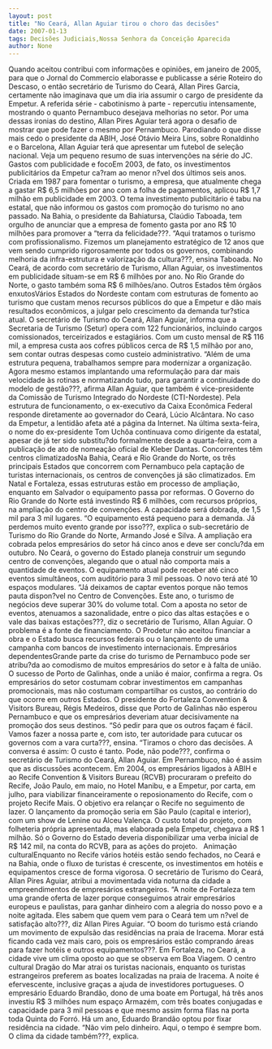 ```yaml
---
layout: post
title: "No Ceará, Allan Aguiar tirou o choro das decisões"
date: 2007-01-13
tags: Decisões Judiciais,Nossa Senhora da Conceição Aparecida
author: None
---
```

Quando aceitou contribui com informações e opiniões, em janeiro de 2005, para que o Jornal do Commercio elaborasse e publicasse a série Roteiro do Descaso, o então secretário de Turismo do Ceará, Allan Pires Garcia, certamente não imaginava que um dia iria assumir o cargo de presidente da Empetur.
A referida série - cabotinismo à parte - repercutiu intensamente, mostrando o quanto Pernambuco desejava melhorias no setor.
Por uma dessas ironias do destino, Allan Pires Aguiar terá agora o desafio de mostrar que pode fazer o mesmo por Pernambuco.
Parodiando o que disse mais cedo o presidente da ABIH, José Otávio Meira Lins, sobre Ronaldinho e o Barcelona, Allan Aguiar terá que apresentar um futebol de seleção nacional.
Veja um pequeno resumo de suas intervenções na série do JC.
Gastos com publicidade e focoEm 2003, de fato, os investimentos publicitários da Empetur ca?ram ao menor n?vel dos últimos seis anos. Criada em 1987 para fomentar o turismo, a empresa, que atualmente chega a gastar R$ 6,5 milhões por ano com a folha de pagamentos, aplicou R$ 1,7 milhão em publicidade em 2003. O tema investimento publicitário é tabu na estatal, que não informou os gastos com promoção do turismo no ano passado. 
Na Bahia, o presidente da Bahiatursa, Claúdio Taboada, tem orgulho de anunciar que a empresa de fomento gasta por ano R$ 10 milhões para promover a “terra da felicidade???. “Aqui tratamos o turismo com profissionalismo. Fizemos um planejamento estratégico de 12 anos que vem sendo cumprido rigorosamente por todos os governos, combinando melhoria da infra-estrutura e valorização da cultura???, ensina Taboada. No Ceará, de acordo com secretário de Turismo, Allan Aguiar, os investimentos em publicidade situam-se em R$ 6 milhões por ano. No Rio Grande do Norte, o gasto também soma R$ 6 milhões/ano. 
Outros Estados têm órgãos enxutosVários Estados do Nordeste contam com estruturas de fomento ao turismo que custam menos recursos públicos do que a Empetur e dão mais resultados econômicos, a julgar pelo crescimento da demanda tur?stica atual. 
O secretário de Turismo do Ceará, Allan Aguiar, informa que a Secretaria de Turismo (Setur) opera com 122 funcionários, incluindo cargos comissionados, terceirizados e estagiários. Com um custo mensal de R$ 116 mil, a empresa custa aos cofres públicos cerca de R$ 1,5 milhão por ano, sem contar outras despesas como custeio administrativo. “Além de uma estrutura pequena, trabalhamos sempre para modernizar a organização. Agora mesmo estamos implantando uma reformulação para dar mais velocidade às rotinas e normatizando tudo, para garantir a continuidade do modelo de gestão???, afirma Allan Aguiar, que também é vice-presidente da Comissão de Turismo Integrado do Nordeste (CTI-Nordeste). Pela estrutura de funcionamento, o ex-executivo da Caixa Econômica Federal responde diretamente ao governador do Ceará, Lúcio Alcântara. 
No caso da Empetur, a lentidão afeta até a página da Internet. Na última sexta-feira, o nome do ex-presidente Tom Uchôa continuava como dirigente da estatal, apesar de já ter sido substitu?do formalmente desde a quarta-feira, com a publicação de ato de nomeação oficial de Kleber Dantas. 
Concorrentes têm centros climatizadosNa Bahia, Ceará e Rio Grande do Norte, os três principais Estados que concorrem com Pernambuco pela captação de turistas internacionais, os centros de convenções já são climatizados. Em Natal e Fortaleza, essas estruturas estão em processo de ampliação, enquanto em Salvador o equipamento passa por reformas. 
O Governo do Rio Grande do Norte está investindo R$ 6 milhões, com recursos próprios, na ampliação do centro de convenções. A capacidade será dobrada, de 1,5 mil para 3 mil lugares. “O equipamento está pequeno para a demanda. Já perdemos muito evento grande por isso???, explica o sub-secretário de Turismo do Rio Grande do Norte, Armando José e Silva. A ampliação era cobrada pelos empresários do setor há cinco anos e deve ser conclu?da em outubro.
No Ceará, o governo do Estado planeja construir um segundo centro de convenções, alegando que o atual não comporta mais a quantidade de eventos. O equipamento atual pode receber até cinco eventos simultâneos, com auditório para 3 mil pessoas. O novo terá até 10 espaços modulares. “Já deixamos de captar eventos porque não temos pauta dispon?vel no Centro de Convenções. Este ano, o turismo de negócios deve superar 30% do volume total. Com a aposta no setor de eventos, atenuamos a sazonalidade, entre o pico das altas estações e o vale das baixas estações???, diz o secretário de Turismo, Allan Aguiar. O problema é a fonte de financiamento. O Prodetur não aceitou financiar a obra e o Estado busca recursos federais ou o lançamento de uma campanha com bancos de investimento internacionais.
Empresários dependentesGrande parte da crise do turismo de Pernambuco pode ser atribu?da ao comodismo de muitos empresários do setor e à falta de união. O sucesso de Porto de Galinhas, onde a união é maior, confirma a regra. Os empresários do setor costumam cobrar investimentos em campanhas promocionais, mas não costumam compartilhar os custos, ao contrário do que ocorre em outros Estados. 
O presidente do Fortaleza Convention &amp; Visitors Bureau, Régis Medeiros, disse que Porto de Galinhas não esperou Pernambuco e que os empresários deveriam atuar decisivamente na promoção dos seus destinos. “Só pedir para que os outros façam é fácil. Vamos fazer a nossa parte e, com isto, ter autoridade para cutucar os governos com a vara curta???, ensina. “Tiramos o choro das decisões. A conversa é assim: O custo é tanto. Pode, não pode???, confirma o secretário de Turismo do Ceará, Allan Aguiar.
Em Pernambuco, não é assim que as discussões acontecem. Em 2004, os empresários ligados à ABIH e ao Recife Convention &amp; Visitors Bureau (RCVB) procuraram o prefeito do Recife, João Paulo, em maio, no Hotel Manibu, e a Empetur, por carta, em julho, para viabilizar financeiramente o reposionamento do Recife, com o projeto Recife Mais. 
O objetivo era relançar o Recife no seguimento de lazer. O lançamento da promoção seria em São Paulo (capital e interior), com um show de Lenine ou Alceu Valença. O custo total do projeto, com folheteria própria apresentada, mas elaborada pela Empetur, chegava a R$ 1 milhão. Só o Governo do Estado deveria disponibilizar uma verba inicial de R$ 142 mil, na conta do RCVB, para as ações do projeto.
&nbsp;
Animação culturalEnquanto no Recife vários hotéis estão sendo fechados, no Ceará e na Bahia, onde o fluxo de turistas é crescente, os investimentos em hotéis e equipamentos cresce de forma vigorosa. O secretário de Turismo do Ceará, Allan Pires Aguiar, atribui a movimentada vida noturna da cidade a empreendimentos de empresários estrangeiros. “A noite de Fortaleza tem uma grande oferta de lazer porque conseguimos atrair empresários europeus e paulistas, para ganhar dinheiro com a alegria do nosso povo e a noite agitada. Eles sabem que quem vem para o Ceará tem um n?vel de satisfação alto???, diz Allan Pires Aguiar. “O boom do turismo está criando um movimento de expulsão das residências na praia de Iracema. Morar está ficando cada vez mais caro, pois os empresários estão comprando áreas para fazer hotéis e outros equipamentos???. 
Em Fortaleza, no Ceará, a cidade vive um clima oposto ao que se observa em Boa Viagem. O centro cultural Dragão do Mar atrai os turistas nacionais, enquanto os turistas estrangeiros preferem as boates localizadas na praia de Iracema. A noite é efervescente, inclusive graças a ajuda de investidores portugueses. O empresário Eduardo Brandão, dono de uma boate em Portugal, há três anos investiu R$ 3 milhões num espaço Armazém, com três boates conjugadas e capacidade para 3 mil pessoas e que mesmo assim forma filas na porta toda Quinta do Forró. Há um ano, Eduardo Brandão optou por fixar residência na cidade. “Não vim pelo dinheiro. Aqui, o tempo é sempre bom. O clima da cidade também???, explica.  